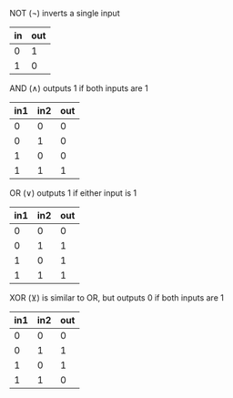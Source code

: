
NOT (¬) inverts a single input

| in  | out |
| --- | --- |
| 0   | 1   |
| 1   | 0   |

AND (∧) outputs 1 if both inputs are 1

| in1 | in2 | out |
| --- | --- | --- |
| 0   | 0   | 0   |
| 0   | 1   | 0   |
| 1   | 0   | 0   |
| 1   | 1   | 1   |

OR (∨) outputs 1 if either input is 1

| in1 | in2 | out |
| --- | --- | --- |
| 0   | 0   | 0   |
| 0   | 1   | 1   |
| 1   | 0   | 1   |
| 1   | 1   | 1   |

XOR (⊻) is similar to OR, but outputs 0 if both inputs are 1 

| in1 | in2 | out |
| --- | --- | --- |
| 0   | 0   | 0   |
| 0   | 1   | 1   |
| 1   | 0   | 1   |
| 1   | 1   | 0   |


